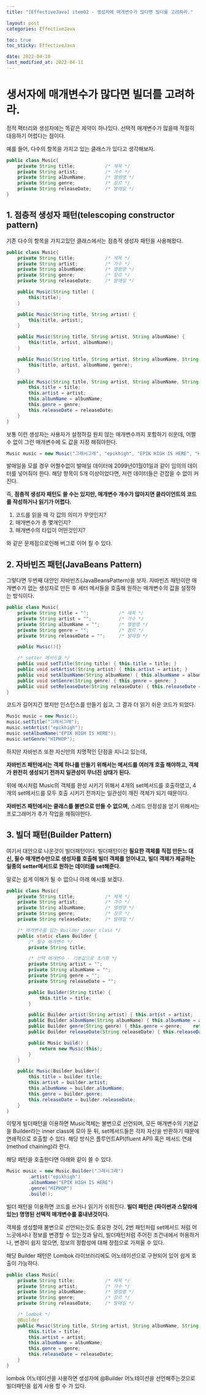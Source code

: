 ```yaml
---
title: "[EffectiveJava] item02 - 생성자에 매개변수가 많다면 빌더를 고려하라."

layout: post
categories: EffectiveJava

toc: true
toc_sticky: EffectiveJava

date: 2022-04-10
last_modified_at: 2022-04-11
---
```


# 생서자에 매개변수가 많다면 빌더를 고려하라.

정적 팩터리와 생성자에는 똑같은 제약이 하나있다. 선택적 매개변수가 많을때 적절히 대응하기 어렵다는 점이다.

예를 들어, 다수의 항목을 가지고 있는 클래스가 있다고 생각해보자.

```java
public class Music{
    private String title;           /* 제목 */
    private String artist;          /* 가수 */
    private String albumName;       /* 앨범명 */
    private String genre;           /* 장르 */
    private String releaseDate;     /* 발매일 */
}
```

## 1. 점층적 생성자 패턴(telescoping constructor pattern)

기존 다수의 항목을 가지고있던 클래스에서는 점층적 생성자 패턴을 사용해왔다.

```java
public class Music{
    private String title;           /* 제목 */
    private String artist;          /* 가수 */
    private String albumName;       /* 앨범명 */
    private String genre;           /* 장르 */
    private String releaseDate;     /* 발매일 */

    public Music(String title) {
        this(title);
    }

    public Music(String title, String artist) {
        this(title, artist);
    }

    public Music(String title, String artist, String albumName) {
        this(title, artist, albumName);
    }

    public Music(String title, String artist, String albumName, String genre) {
        this(title, artist, albumName, genre);
    }

    public Music(String title, String artist, String albumName, String genre, String releaseDate) {
        this.title = title;
        this.artist = artist;
        this.albumName = albumName;
        this.genre = genre;
        this.releaseDate = releaseDate;
    }
}
```

보통 이런 생성자는 사용자가 설정하길 원치 않는 매개변수까지 포함하기 쉬운데, 어쩔 수 없이 그런 매개변수에 도 값을 지정 해줘야한다.

```java
Music music = new Music("그래서그래", "epikhigh", "EPIK HIGH IS HERE", "HIPHOP","20990101");
```

발매일을 모를 경우 어쩔수없이 발매일 데이터에 2099년01월01일과 같이 임의의 데이터를 넣어줘야 한다. 해당 항목이 5개 이상이었다면, 저런 데이터들은 걷잡을 수 없이 커진다.

즉, **점층적 생성자 패턴도 쓸 수는 있지만, 매개변수 개수가 많아지면 클라이언트의 코드를 작성하거나 읽기가 어렵다.**

1. 코드를 읽을 때 각 값의 의미가 무엇인지?
2. 매개변수가 총 몇개인지?
3. 매개변수의 타입이 어떤것인지?

와 같은 문제점으로인해 버그로 이어 질 수 있다.

## 2. 자바빈즈 패턴(JavaBeans Pattern)

그렇다면 두번째 대안인 자바빈즈(JavaBeansPattern)을 보자. 자바빈즈 패턴이란 매개변수가 없는 생성자로 만든 후 세터 메서들을 호출해 원하는 매개변수의 값을 설정하는 방식이다.

```java
public class Music{
    private String title = "";           /* 제목 */
    private String artist = "";          /* 가수 */
    private String albumName = "";       /* 앨범명 */
    private String genre = "";           /* 장르 */
    private String releaseDate = "";     /* 발매일 */

    public Music(){}

    /* setter 메서드들 */
    public void setTitle(String title) { this.title = title; }
    public void setArtist(String artist) { this.artist = artist; }
    public void setAlbumName(String albumName) { this.albumName = albumName; }
    public void setGenre(String genre) { this.genre = genre; }
    public void setReleaseDate(String releaseDate) { this.releaseDate = releaseDate; }
}
```

코드가 길어지긴 했지만 인스턴스를 만들기 쉽고, 그 결과 더 읽기 쉬운 코드가 되었다.

```java
Music music = new Music();
music.setTitle("그래서그래");
music.setArtist("epikhigh");
music.setAlbumName("EPIK HIGH IS HERE");
music.setGenre("HIPHOP");
```

하지만 자바빈즈 또한 자신만의 치명적인 단점을 지니고 있는데,

**자바빈즈 패턴에서는 객체 하나를 만들기 위해서는 메서드를 여러개 호출 해야하고, 객체가 완전히 생성되기 전까지 일관성이 무너진 상태가 된다.**

위에 예시처럼 Music의 객체를 완성 시키기 위해서 4개의 set메서드를 호출하였고, 4개의 set메서드를 모두 호출 시키기 전까지는 일관성이 깨진 객체가 되기 때문이다.

**자바빈즈 패턴에서는 클래스를 불변으로 만들 수 없으며,** 스레드 안정성을 얻기 위해서는 프로그래머가 추가 작업을 해줘야한다.

## 3. 빌더 패턴(Builder Pattern)

여기서 대안으로 나온것이 빌더패턴이다. 빌더패턴이란 **필요한 객체를 직접 만든느 대신, 필수 매개변수만으로 생성자를 호출해 빌더 객체를 얻어내고, 빌더 객체가 제공하는 일종의 setter메서드로 원하는 데이터를 set해준다.**

말로는 쉽게 이해가 될 수 없으니 아래 예시를 보겠다.

```java
public class Music{
    private String title;           /* 제목 */
    private String artist;          /* 가수 */
    private String albumName;       /* 앨범명 */
    private String genre;           /* 장르 */
    private String releaseDate;     /* 발매일 */

    /* 매개변수를 담는 Builder inner class */
    public static class Builder {
        /* 필수 매개변수 */
        private String title;

        /* 선택 매개변수 - 기본값으로 초기화 */
        private String artist = "";
        private String albumName = "";
        private String genre = "";
        private String releaseDate = "";

        public Builder(String title) {
            this.title = title;
        }

        public Builder artist(String artist) { this.artist = artist;    return this; }
        public Builder albumName(String albumName) { this.albumName = albumName;    return this; }
        public Builder genre(String genre) { this.genre = genre;    return this; }
        public Builder releaseDate(String releaseDate) { this.releaseDate = releaseDate;    return this; }

        public Music build() {
            return new Music(this);
        }
    }

    public Music(Builder builder){
        this.title = builder.title;
        this.artist = builder.artist;
        this.albumName = builder.albumName;
        this.genre = builder.genre;
        this.releaseDate = builder.releaseDate;
    }
}
```

이렇게 빌더패턴을 이용하면 Music객체는 불변으로 선언되며, 모든 매개변수의 기본값을 Builder라는 inner class에 모아 둔 뒤, set메서드들은 각자 자신을 반환하기 때문에 연쇄적으로 호출할 수 있다.
해당 방식은 플루언트API(fluent API) 혹은 메서드 연쇄(method chaining)라 한다.

해당 패턴을 호출한다면 아래와 같이 쓸 수 있다.

```java
Music music = new Music.Builder("그래서그래")
        .artist("epikhigh")
        .albumName("EPIK HIGH IS HERE")
        .genre("HIPHOP")
        .build();
```

빌더 패턴을 이용하면 코드를 쓰거나 읽기가 쉬워진다. **빌더 패턴은 (파이썬과 스칼라에 있는) 명명된 선택적 매개변수를 흉내낸것이다.**

객체를 생성할때 불변으로 선언되는것도 중요한 것이, 2번 패턴처럼 set메서드 처럼 어느곳에서나 정보를 변경할 수 있는것과 달리, 빌더패턴처럼 주어진 조건내에서 허용하거나, 변경이 쉽지 않으면, 정보의 정합성에 대해 장점으로 가져올 수 있다.

해당 Builder 패턴은 Lombok 라이브러리에도 어노테이션으로 구현되어 있어 쉽게 호출이 가능하다.

```java
public class Music{
    private String title;           /* 제목 */
    private String artist;          /* 가수 */
    private String albumName;       /* 앨범명 */
    private String genre;           /* 장르 */
    private String releaseDate;     /* 발매일 */

    /* lombok */
    @Builder
    public Music(String title, String artist, String albumName, String genre, String releaseDate) {
        this.title = title;
        this.artist = artist;
        this.albumName = albumName;
        this.genre = genre;
        this.releaseDate = releaseDate;
    }
}
```

lombok 어노테이션을 사용하면 생성자에 @Builder 어노테이션을 선언해주는것으로 빌더패턴을 쉽게 사용 할 수 가 있다.


